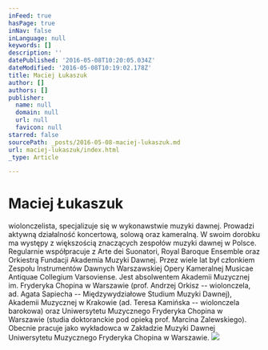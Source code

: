 ```yaml
---
inFeed: true
hasPage: true
inNav: false
inLanguage: null
keywords: []
description: ''
datePublished: '2016-05-08T10:20:05.034Z'
dateModified: '2016-05-08T10:19:02.178Z'
title: Maciej Łukaszuk
author: []
authors: []
publisher:
  name: null
  domain: null
  url: null
  favicon: null
starred: false
sourcePath: _posts/2016-05-08-maciej-lukaszuk.md
url: maciej-lukaszuk/index.html
_type: Article

---
```

# Maciej Łukaszuk

wiolonczelista, specjalizuje się w wykonawstwie muzyki dawnej. Prowadzi aktywną działalność koncertową, solową oraz kameralną. W swoim dorobku ma występy z większością znaczących zespołów muzyki dawnej w Polsce. Regularnie współpracuje z Arte dei Suonatori, Royal Baroque Ensemble oraz Orkiestrą Fundacji Akademia Muzyki Dawnej. Przez wiele lat był członkiem Zespołu Instrumentów Dawnych Warszawskiej Opery Kameralnej Musicae Antiquae Collegium Varsoviense. Jest absolwentem Akademii Muzycznej im. Fryderyka Chopina w Warszawie (prof. Andrzej Orkisz -- wiolonczela, ad. Agata Sapiecha -- Międzywydziałowe Studium Muzyki Dawnej), Akademii Muzycznej w Krakowie (ad. Teresa Kamińska -- wiolonczela barokowa) oraz Uniwersytetu Muzycznego Fryderyka Chopina w Warszawie (studia doktoranckie pod opieką prof. Marcina Zalewskiego). Obecnie pracuje jako wykładowca w Zakładzie Muzyki Dawnej Uniwersytetu Muzycznego Fryderyka Chopina w Warszawie. ![](https://the-grid-user-content.s3-us-west-2.amazonaws.com/f1fcae81-2cf8-4144-aa4a-4d24ab94467a.jpg)